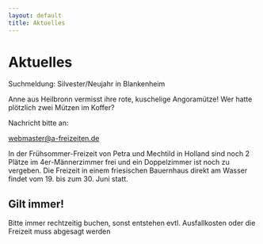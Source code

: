 ```yaml
---
layout: default
title: Aktuelles
---
```

# Aktuelles

Suchmeldung: Silvester/Neujahr in Blankenheim

Anne aus Heilbronn vermisst ihre rote, kuschelige Angoramütze!
Wer hatte plötzlich zwei Mützen im Koffer?

Nachricht bitte an:

<webmaster@a-freizeiten.de>

In der Frühsommer-Freizeit von Petra und Mechtild in Holland sind noch 2 Plätze im 4er-Männerzimmer 
frei und ein Doppelzimmer ist noch zu vergeben. Die Freizeit in einem friesischen Bauernhaus direkt 
am Wasser findet vom 19. bis zum 30. Juni statt.

## Gilt immer!

Bitte immer rechtzeitig buchen, sonst entstehen evtl.
Ausfallkosten oder die Freizeit muss abgesagt werden
